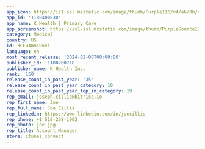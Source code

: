 ```yaml
---
app_icon: https://is1-ssl.mzstatic.com/image/thumb/Purple116/v4/a6/0b/c5/a60bc594-af98-3296-8282-8bb3135301fa/k_AppIcon-1x_U007emarketing-0-5-0-85-220.png/1024x1024bb.png
app_id: '1180400838'
app_name: K Health | Primary Care
app_screenshot: https://is1-ssl.mzstatic.com/image/thumb/PurpleSource126/v4/6a/4b/40/6a4b408c-93c8-f695-622c-cedeb9713a9c/a8c02808-5dae-4456-ae0b-5b941f1d2a8e_1_iPhone_5.5in___1242x2208.png/1242x2208bb.png
category: Medical
country: US
id: 3CEuAWm1Bkxi
language: en
most_recent_release: '2024-02-08T00:00:00'
publisher_id: '1180200718'
publisher_name: K Health Inc.
rank: '150'
release_count_in_past_year: '35'
release_count_in_past_year_category: 10
release_count_in_past_year_top_in_category: 19
rep_email: joseph.cillis@bitrise.io
rep_first_name: Joe
rep_full_name: Joe Cillis
rep_linkedin: https://www.linkedin.com/in/joecillis
rep_phone: +1 518-258-1902
rep_photo: joe.jpg
rep_title: Account Manager
store: itunes_connect
---
```

